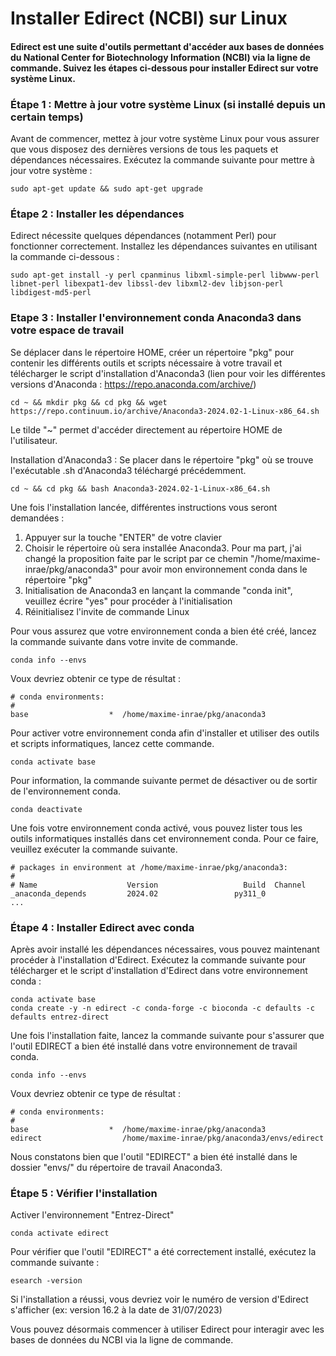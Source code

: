 # Installer Edirect (NCBI) sur Linux

#### Edirect est une suite d'outils permettant d'accéder aux bases de données du National Center for Biotechnology Information (NCBI) via la ligne de commande. Suivez les étapes ci-dessous pour installer Edirect sur votre système Linux.

### Étape 1 : Mettre à jour votre système Linux (si installé depuis un certain temps)

Avant de commencer, mettez à jour votre système Linux pour vous assurer que vous disposez des dernières versions de tous les paquets et dépendances nécessaires. Exécutez la commande suivante pour mettre à jour votre système :

```
sudo apt-get update && sudo apt-get upgrade
```

### Étape 2 : Installer les dépendances

Edirect nécessite quelques dépendances (notamment Perl) pour fonctionner correctement. Installez les dépendances suivantes en utilisant la commande ci-dessous :

```
sudo apt-get install -y perl cpanminus libxml-simple-perl libwww-perl libnet-perl libexpat1-dev libssl-dev libxml2-dev libjson-perl libdigest-md5-perl
```

### Etape 3 : Installer l'environnement conda Anaconda3 dans votre espace de travail

Se déplacer dans le répertoire HOME, créer un répertoire "pkg" pour contenir les différents outils et scripts nécessaire à votre travail et télécharger le script d'installation d'Anaconda3 (lien pour voir les différentes versions d'Anaconda : https://repo.anaconda.com/archive/)
```
cd ~ && mkdir pkg && cd pkg && wget https://repo.continuum.io/archive/Anaconda3-2024.02-1-Linux-x86_64.sh
```
Le tilde "~" permet d'accéder directement au répertoire HOME de l'utilisateur.  

Installation d'Anaconda3 : Se placer dans le répertoire "pkg" où se trouve l'exécutable .sh d'Anaconda3 téléchargé précédemment. 

```
cd ~ && cd pkg && bash Anaconda3-2024.02-1-Linux-x86_64.sh
```

Une fois l'installation lancée, différentes instructions vous seront demandées : 

  1. Appuyer sur la touche "ENTER" de votre clavier 
  2. Choisir le répertoire où sera installée Anaconda3. Pour ma part, j'ai changé la proposition faite par le script par ce chemin "/home/maxime-inrae/pkg/anaconda3" pour avoir mon environnement conda dans le répertoire "pkg"
  3. Initialisation de Anaconda3 en lançant la commande "conda init", veuillez écrire "yes" pour procéder à l'initialisation
  4. Réinitialisez l'invite de commande Linux

Pour vous assurez que votre environnement conda a bien été créé, lancez la commande suivante dans votre invite de commande. 
```
conda info --envs
```
Voux devriez obtenir ce type de résultat :  
```
# conda environments:
#
base                  *  /home/maxime-inrae/pkg/anaconda3
```

Pour activer votre environnement conda afin d'installer et utiliser des outils et scripts informatiques, lancez cette commande.
```
conda activate base
```
Pour information, la commande suivante permet de désactiver ou de sortir de l'environnement conda.
```
conda deactivate
```

Une fois votre environnement conda activé, vous pouvez lister tous les outils informatiques installés dans cet environnement conda. Pour ce faire, veuillez exécuter la commande suivante.
```
# packages in environment at /home/maxime-inrae/pkg/anaconda3:
#
# Name                    Version                   Build  Channel
_anaconda_depends         2024.02                 py311_0
...
```


### Étape 4 : Installer Edirect avec conda

Après avoir installé les dépendances nécessaires, vous pouvez maintenant procéder à l'installation d'Edirect. Exécutez la commande suivante pour télécharger et le script d'installation d'Edirect dans votre environnement conda :

```
conda activate base
conda create -y -n edirect -c conda-forge -c bioconda -c defaults -c defaults entrez-direct
```

Une fois l'installation faite, lancez la commande suivante pour s'assurer que l'outil EDIRECT a bien été installé dans votre environnement de travail conda.  
```
conda info --envs
```
Voux devriez obtenir ce type de résultat : 
```
# conda environments:
#
base                  *  /home/maxime-inrae/pkg/anaconda3
edirect                  /home/maxime-inrae/pkg/anaconda3/envs/edirect
```
Nous constatons bien que l'outil "EDIRECT" a bien été installé dans le dossier "envs/" du répertoire de travail Anaconda3.

### Étape 5 : Vérifier l'installation

Activer l'environnement "Entrez-Direct"  
```
conda activate edirect
```

Pour vérifier que l'outil "EDIRECT" a été correctement installé, exécutez la commande suivante :  
```
esearch -version
```

Si l'installation a réussi, vous devriez voir le numéro de version d'Edirect s'afficher (ex: version 16.2 à la date de 31/07/2023)

Vous pouvez désormais commencer à utiliser Edirect pour interagir avec les bases de données du NCBI via la ligne de commande.
